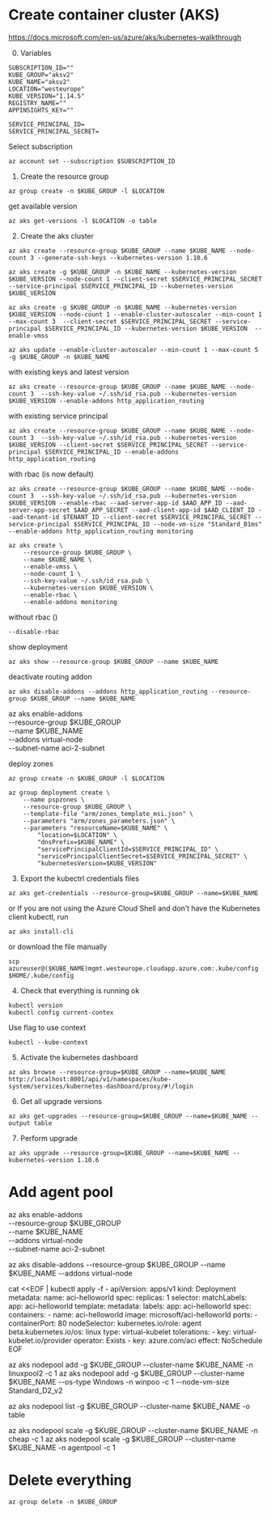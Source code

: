 # Create container cluster (AKS)
https://docs.microsoft.com/en-us/azure/aks/kubernetes-walkthrough

0. Variables
```
SUBSCRIPTION_ID=""
KUBE_GROUP="aksv2"
KUBE_NAME="aksv2"
LOCATION="westeurope"
KUBE_VERSION="1.14.5"
REGISTRY_NAME=""
APPINSIGHTS_KEY=""

SERVICE_PRINCIPAL_ID=
SERVICE_PRINCIPAL_SECRET=
```

Select subscription
```
az account set --subscription $SUBSCRIPTION_ID
```

1. Create the resource group
```
az group create -n $KUBE_GROUP -l $LOCATION
```

get available version
```
az aks get-versions -l $LOCATION -o table
```

2. Create the aks cluster
```
az aks create --resource-group $KUBE_GROUP --name $KUBE_NAME --node-count 3 --generate-ssh-keys --kubernetes-version 1.10.6

az aks create -g $KUBE_GROUP -n $KUBE_NAME --kubernetes-version $KUBE_VERSION --node-count 1 --client-secret $SERVICE_PRINCIPAL_SECRET --service-principal $SERVICE_PRINCIPAL_ID --kubernetes-version $KUBE_VERSION

az aks create -g $KUBE_GROUP -n $KUBE_NAME --kubernetes-version $KUBE_VERSION --node-count 1 --enable-cluster-autoscaler --min-count 1 --max-count 3  --client-secret $SERVICE_PRINCIPAL_SECRET --service-principal $SERVICE_PRINCIPAL_ID --kubernetes-version $KUBE_VERSION  --enable-vmss

az aks update --enable-cluster-autoscaler --min-count 1 --max-count 5 -g $KUBE_GROUP -n $KUBE_NAME
```

with existing keys and latest version
```
az aks create --resource-group $KUBE_GROUP --name $KUBE_NAME --node-count 3  --ssh-key-value ~/.ssh/id_rsa.pub --kubernetes-version $KUBE_VERSION --enable-addons http_application_routing
```

with existing service principal

```
az aks create --resource-group $KUBE_GROUP --name $KUBE_NAME --node-count 3  --ssh-key-value ~/.ssh/id_rsa.pub --kubernetes-version $KUBE_VERSION --client-secret $SERVICE_PRINCIPAL_SECRET --service-principal $SERVICE_PRINCIPAL_ID --enable-addons http_application_routing
```

with rbac (is now default)

```
az aks create --resource-group $KUBE_GROUP --name $KUBE_NAME --node-count 3  --ssh-key-value ~/.ssh/id_rsa.pub --kubernetes-version $KUBE_VERSION --enable-rbac --aad-server-app-id $AAD_APP_ID --aad-server-app-secret $AAD_APP_SECRET --aad-client-app-id $AAD_CLIENT_ID --aad-tenant-id $TENANT_ID --client-secret $SERVICE_PRINCIPAL_SECRET --service-principal $SERVICE_PRINCIPAL_ID --node-vm-size "Standard_B1ms" --enable-addons http_application_routing monitoring

az aks create \
    --resource-group $KUBE_GROUP \
    --name $KUBE_NAME \
    --enable-vmss \
    --node-count 1 \
    --ssh-key-value ~/.ssh/id_rsa.pub \
    --kubernetes-version $KUBE_VERSION \
    --enable-rbac \
    --enable-addons monitoring
```

without rbac ()
```
--disable-rbac
```

show deployment
```
az aks show --resource-group $KUBE_GROUP --name $KUBE_NAME
```

deactivate routing addon
```
az aks disable-addons --addons http_application_routing --resource-group $KUBE_GROUP --name $KUBE_NAME
```

az aks enable-addons \
    --resource-group $KUBE_GROUP \
    --name $KUBE_NAME \
    --addons virtual-node \
    --subnet-name aci-2-subnet

deploy zones
```
az group create -n $KUBE_GROUP -l $LOCATION

az group deployment create \
    --name pspzones \
    --resource-group $KUBE_GROUP \
    --template-file "arm/zones_template_msi.json" \
    --parameters "arm/zones_parameters.json" \
    --parameters "resourceName=$KUBE_NAME" \
        "location=$LOCATION" \
        "dnsPrefix=$KUBE_NAME" \
        "servicePrincipalClientId=$SERVICE_PRINCIPAL_ID" \
        "servicePrincipalClientSecret=$SERVICE_PRINCIPAL_SECRET" \
        "kubernetesVersion=$KUBE_VERSION"
```

3. Export the kubectrl credentials files
```
az aks get-credentials --resource-group=$KUBE_GROUP --name=$KUBE_NAME
```

or If you are not using the Azure Cloud Shell and don’t have the Kubernetes client kubectl, run 
```
az aks install-cli
```

or download the file manually
```
scp azureuser@($KUBE_NAME)mgmt.westeurope.cloudapp.azure.com:.kube/config $HOME/.kube/config
```

4. Check that everything is running ok
```
kubectl version
kubectl config current-contex
```

Use flag to use context
```
kubectl --kube-context
```

5. Activate the kubernetes dashboard
```
az aks browse --resource-group=$KUBE_GROUP --name=$KUBE_NAME
http://localhost:8001/api/v1/namespaces/kube-system/services/kubernetes-dashboard/proxy/#!/login
```

6. Get all upgrade versions
```
az aks get-upgrades --resource-group=$KUBE_GROUP --name=$KUBE_NAME --output table
```

7. Perform upgrade
```
az aks upgrade --resource-group=$KUBE_GROUP --name=$KUBE_NAME --kubernetes-version 1.10.6
```

# Add agent pool

az aks enable-addons \
    --resource-group $KUBE_GROUP \
    --name $KUBE_NAME \
    --addons virtual-node \
    --subnet-name aci-2-subnet

az aks disable-addons --resource-group $KUBE_GROUP --name $KUBE_NAME --addons virtual-node


cat <<EOF | kubectl apply -f -
apiVersion: apps/v1
kind: Deployment
metadata:
  name: aci-helloworld
spec:
  replicas: 1
  selector:
    matchLabels:
      app: aci-helloworld
  template:
    metadata:
      labels:
        app: aci-helloworld
    spec:
      containers:
      - name: aci-helloworld
        image: microsoft/aci-helloworld
        ports:
        - containerPort: 80
      nodeSelector:
        kubernetes.io/role: agent
        beta.kubernetes.io/os: linux
        type: virtual-kubelet
      tolerations:
      - key: virtual-kubelet.io/provider
        operator: Exists
      - key: azure.com/aci
        effect: NoSchedule
EOF

az aks nodepool add -g $KUBE_GROUP --cluster-name $KUBE_NAME -n linuxpool2 -c 1
az aks nodepool add -g $KUBE_GROUP --cluster-name $KUBE_NAME --os-type Windows -n winpoo -c 1 --node-vm-size Standard_D2_v2

az aks nodepool list -g $KUBE_GROUP --cluster-name $KUBE_NAME -o table

az aks nodepool scale -g $KUBE_GROUP --cluster-name $KUBE_NAME  -n cheap -c 1
az aks nodepool scale -g $KUBE_GROUP --cluster-name $KUBE_NAME  -n agentpool -c 1

# Delete everything
```
az group delete -n $KUBE_GROUP
```
